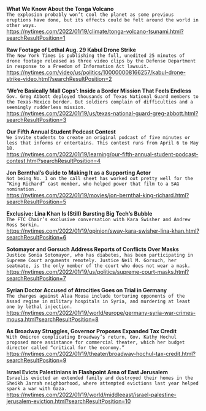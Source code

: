 **What We Know About the Tonga Volcano**\
`The explosion probably won’t cool the planet as some previous eruptions have done, but its effects could be felt around the world in other ways.`\
https://nytimes.com/2022/01/19/climate/tonga-volcano-tsunami.html?searchResultPosition=1

**Raw Footage of Lethal Aug. 29 Kabul Drone Strike**\
`The New York Times is publishing the full, unedited 25 minutes of drone footage released as three video clips by the Defense Department in response to a Freedom of Information Act lawsuit.`\
https://nytimes.com/video/us/politics/100000008166257/kabul-drone-strike-video.html?searchResultPosition=2

**‘We’re Basically Mall Cops’: Inside a Border Mission That Feels Endless**\
`Gov. Greg Abbott deployed thousands of Texas National Guard members to the Texas-Mexico border. But soldiers complain of difficulties and a seemingly rudderless mission.`\
https://nytimes.com/2022/01/19/us/texas-national-guard-greg-abbott.html?searchResultPosition=3

**Our Fifth Annual Student Podcast Contest**\
`We invite students to create an original podcast of five minutes or less that informs or entertains. This contest runs from April 6 to May 18.`\
https://nytimes.com/2022/01/19/learning/our-fifth-annual-student-podcast-contest.html?searchResultPosition=4

**Jon Bernthal’s Guide to Making It as a Supporting Actor**\
`Not being No. 1 on the call sheet has worked out pretty well for the “King Richard” cast member, who helped power that film to a SAG nomination.`\
https://nytimes.com/2022/01/19/movies/jon-bernthal-king-richard.html?searchResultPosition=5

**Exclusive: Lina Khan Is (Still) Bursting Big Tech’s Bubble**\
`The FTC Chair’s exclusive conversation with Kara Swisher and Andrew Ross Sorkin.`\
https://nytimes.com/2022/01/19/opinion/sway-kara-swisher-lina-khan.html?searchResultPosition=6

**Sotomayor and Gorsuch Address Reports of Conflicts Over Masks**\
`Justice Sonia Sotomayor, who has diabetes, has been participating in Supreme Court arguments remotely. Justice Neil M. Gorsuch, her seatmate, is the only member of the court who does not wear a mask.`\
https://nytimes.com/2022/01/19/us/politics/supreme-court-masks.html?searchResultPosition=7

**Syrian Doctor Accused of Atrocities Goes on Trial in Germany**\
`The charges against Alaa Mousa include torturing opponents of the Assad regime in military hospitals in Syria, and murdering at least one by lethal injection.`\
https://nytimes.com/2022/01/19/world/europe/germany-syria-war-crimes-mousa.html?searchResultPosition=8

**As Broadway Struggles, Governor Proposes Expanded Tax Credit**\
`With Omicron complicating Broadway’s return, Gov. Kathy Hochul proposed more assistance for commercial theater, which her budget director called “critical for the economy.”`\
https://nytimes.com/2022/01/19/theater/broadway-hochul-tax-credit.html?searchResultPosition=9

**Israel Evicts Palestinians in Flashpoint Area of East Jerusalem**\
`Israelis evicted an extended family and destroyed their homes in the Sheikh Jarrah neighborhood, where attempted evictions last year helped spark a war with Gaza.`\
https://nytimes.com/2022/01/19/world/middleeast/israel-palestine-jerusalem-eviction.html?searchResultPosition=10


